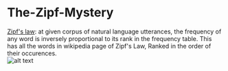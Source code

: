 # The-Zipf-Mystery
[Zipf's law](https://en.wikipedia.org/wiki/Zipf%27s_law): at given corpus of natural language utterances, the frequency of any word is inversely proportional to its rank in the frequency table.
This has all the words in wikipedia page of Zipf's Law, Ranked in the order of their occurences.  
![alt text](https://github.com/[username]/[reponame]/blob/[branch]/image.jpg?raw=true)
